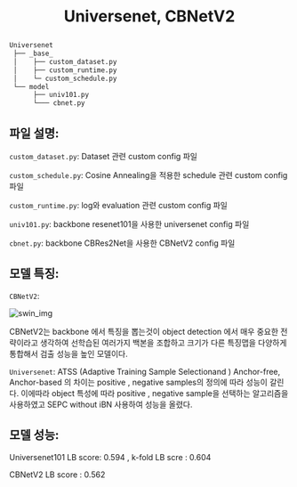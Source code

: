 <h1 align="center">
<p>Universenet, CBNetV2
</h1>

```bash
Universenet
 ├── _base_
 │    ├── custom_dataset.py
 │    ├── custom_runtime.py
 │    └─ custom_schedule.py
 └── model
      ├── univ101.py
      └─── cbnet.py
```
## 파일 설명:

`custom_dataset.py`: Dataset 관련 custom config 파일

`custom_schedule.py`: Cosine Annealing을 적용한 schedule 관련 custom config 파일

`custom_runtime.py`: log와 evaluation 관련 custom config 파일

`univ101.py`: backbone resenet101을 사용한 universenet config 파일

`cbnet.py`: backbone CBRes2Net을 사용한 CBNetV2 config 파일


## 모델 특징:

`CBNetV2`: 

![swin_img](https://kr.object.ncloudstorage.com/resume/boostcamp/cbnetv2.png)

CBNetV2는 backbone 에서 특징을 뽑는것이 object detection 에서 매우 중요한 전략이라고 생각하여 선학습된 여러가지 백본을 조합하고 크기가 다른 특징맵을 다양하게 통합해서 검출 성능을 높인 모델이다.

`Universenet`: ATSS (Adaptive Training Sample Selectionand ) Anchor-free, Anchor-based 의 차이는 positive , negative samples의 정의에 따라 성능이 갈린다. 이에따라 object 특성에 따라 positive , negative sample을 선택하는 알고리즘을 사용하였고 SEPC without iBN 사용하여 성능을 올렸다.



## 모델 성능:

Universenet101 LB score: 0.594 , k-fold LB scre : 0.604

CBNetV2 LB score : 0.562
